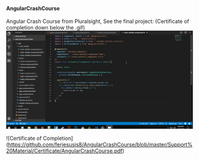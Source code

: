 #### AngularCrashCourse
Angular Crash Course from Pluralsight, See the final project: (Certificate of completion down below the .gif)
![FinalProject](https://github.com/ferjesusjs8/AngularCrashCourse/blob/master/Support%20Material/FinalProject/Pluralsight_AngularCrashCourse.gif)

![Certificate of Completion]
(https://github.com/ferjesusjs8/AngularCrashCourse/blob/master/Support%20Material/Certificate/AngularCrashCourse.pdf)
